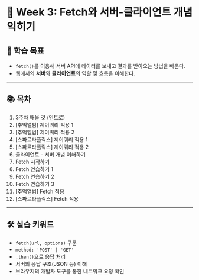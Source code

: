 # 📘 Week 3: Fetch와 서버-클라이언트 개념 익히기

## 🎯 학습 목표

- `fetch()`를 이용해 서버 API에 데이터를 보내고 결과를 받아오는 방법을 배운다.
- 웹에서의 **서버**와 **클라이언트**의 역할 및 흐름을 이해한다.

---

## 📚 목차

1. 3주차 배울 것 (인트로)
2. [추억앨범] 제이쿼리 적용 1
3. [추억앨범] 제이쿼리 적용 2
4. [스파르타플릭스] 제이쿼리 적용 1
5. [스파르타플릭스] 제이쿼리 적용 2
6. 클라이언트 - 서버 개념 이해하기
7. Fetch 시작하기
8. Fetch 연습하기 1
9. Fetch 연습하기 2
10. Fetch 연습하기 3
11. [추억앨범] Fetch 적용
12. [스파르타플릭스] Fetch 적용

---

## 🛠️ 실습 키워드

- `fetch(url, options)` 구문
- `method: 'POST' | 'GET'`
- `.then()`으로 응답 처리
- 서버의 응답 구조(JSON 등) 이해
- 브라우저의 개발자 도구를 통한 네트워크 요청 확인
